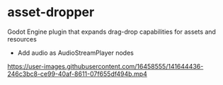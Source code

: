 # asset-dropper
Godot Engine plugin that expands drag-drop capabilities for assets and resources

- Add audio as AudioStreamPlayer nodes

https://user-images.githubusercontent.com/16458555/141644436-246c3bc8-ce99-40af-8611-07f655df494b.mp4
